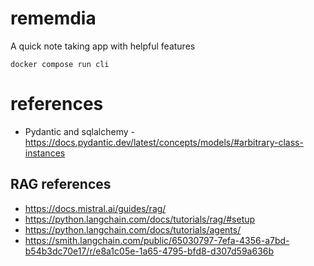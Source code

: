 # rememdia

A quick note taking app with helpful features

`docker compose run cli`

# references

- Pydantic and sqlalchemy - https://docs.pydantic.dev/latest/concepts/models/#arbitrary-class-instances

## RAG references

- https://docs.mistral.ai/guides/rag/
- https://python.langchain.com/docs/tutorials/rag/#setup
- https://python.langchain.com/docs/tutorials/agents/
- https://smith.langchain.com/public/65030797-7efa-4356-a7bd-b54b3dc70e17/r/e8a1c05e-1a65-4795-bfd8-d307d59a636b
